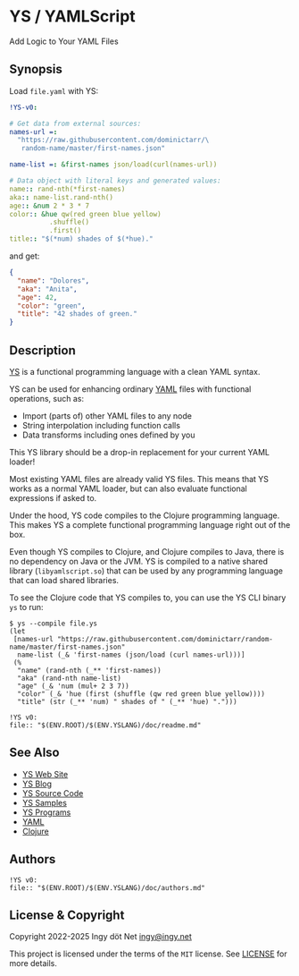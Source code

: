 YS / YAMLScript
===============

Add Logic to Your YAML Files


## Synopsis

Load `file.yaml` with YS:
```yaml
!YS-v0:

# Get data from external sources:
names-url =:
  "https://raw.githubusercontent.com/dominictarr/\
   random-name/master/first-names.json"

name-list =: &first-names json/load(curl(names-url))

# Data object with literal keys and generated values:
name:: rand-nth(*first-names)
aka:: name-list.rand-nth()
age:: &num 2 * 3 * 7
color:: &hue qw(red green blue yellow)
          .shuffle()
          .first()
title:: "$(*num) shades of $(*hue)."
```

and get:
```json
{
  "name": "Dolores",
  "aka": "Anita",
  "age": 42,
  "color": "green",
  "title": "42 shades of green."
}
```


## Description

[YS](https://yamlscript.org) is a functional programming language with a clean
YAML syntax.

YS can be used for enhancing ordinary [YAML](https://yaml.org) files with
functional operations, such as:

* Import (parts of) other YAML files to any node
* String interpolation including function calls
* Data transforms including ones defined by you

This YS library should be a drop-in replacement for your current YAML loader!

Most existing YAML files are already valid YS files.
This means that YS works as a normal YAML loader, but can also evaluate
functional expressions if asked to.

Under the hood, YS code compiles to the Clojure programming language.
This makes YS a complete functional programming language right out of the box.

Even though YS compiles to Clojure, and Clojure compiles to Java, there is no
dependency on Java or the JVM.
YS is compiled to a native shared library (`libyamlscript.so`) that can be used
by any programming language that can load shared libraries.

To see the Clojure code that YS compiles to, you can use the YS
CLI binary `ys` to run:

```text
$ ys --compile file.ys
(let
 [names-url "https://raw.githubusercontent.com/dominictarr/random-name/master/first-names.json"
  name-list (_& 'first-names (json/load (curl names-url)))]
 (%
  "name" (rand-nth (_** 'first-names))
  "aka" (rand-nth name-list)
  "age" (_& 'num (mul+ 2 3 7))
  "color" (_& 'hue (first (shuffle (qw red green blue yellow))))
  "title" (str (_** 'num) " shades of " (_** 'hue) ".")))
```

```mdys:include
!YS v0:
file:: "$(ENV.ROOT)/$(ENV.YSLANG)/doc/readme.md"
```


## See Also

* [YS Web Site](https://yamlscript.org)
* [YS Blog](https://yamlscript.org/blog)
* [YS Source Code](https://github.com/yaml/yamlscript)
* [YS Samples](https://github.com/yaml/yamlscript/tree/main/sample)
* [YS Programs](https://rosettacode.org/wiki/Category:YAMLScript)
* [YAML](https://yaml.org)
* [Clojure](https://clojure.org)


## Authors

```mdys:include
!YS v0:
file:: "$(ENV.ROOT)/$(ENV.YSLANG)/doc/authors.md"
```


## License & Copyright

Copyright 2022-2025 Ingy döt Net <ingy@ingy.net>

This project is licensed under the terms of the `MIT` license.
See [LICENSE](https://github.com/yaml/yamlscript/blob/main/License) for
more details.
